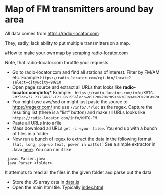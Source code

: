 # Map of FM transmitters around bay area
All data comes from https://radio-locator.com

They, sadly, lack ability to put multiple transmitters on a map.

#How to make your own map by scraping radio-locator.com

Note, that radio-locator.com throttle your requests

* Go to radio-locator.com and find all stations of interest. Filter by FM/AM etc. Example
``
https://radio-locator.com/cgi-bin/locate?select=city&city=90210 
``
* Open page source and extract all URLs that looks like **radio-locator.com/info/*** Example: 
`` https://radio-locator.com/info/KMTG-FM?loc=37.21754%2C-121.86155&locn=95120%20%28San%20Jose%2C%20CA%29``
* You might use aws/sed or might just paste the source to https://regexr.com/ and use ``\/info/.*?loc`` as the regex. 
Capture the resulting list (there is a "list" button) and make all URLs looks like ``https://radio-locator.com/info/KMTG-FM`` 
* Paste all URLs into a file
* Mass download all URLs ``get -i <your file>``. You end up with a bunch of files in a folder
* Now run a bunch of regex to extract the data in the following format `` [lat, long, pop-up text, power in watts]``'. 
See a simple extractor in Java [here](Parser.java). You can run it like
```
 javac Parser.java
 java Parser <folder>
```
It attempts to read all the files in the given folder and parse out the data
* Store the JS array data in [data.js](data.js)
* Open the main html file. Typically [index.html](index.html)
